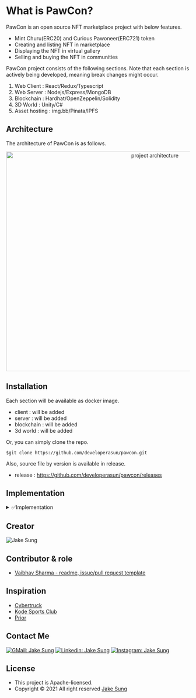 # What is PawCon?
PawCon is an open source NFT marketplace project with below features. 

- Mint Churu(ERC20) and Curious Pawoneer(ERC721) token 
- Creating and listing NFT in marketplace
- Displaying the NFT in virtual gallery
- Selling and buying the NFT in communities

PawCon project consists of the following sections. Note that each section is actively being developed, meaning break changes might occur.

1. Web Client : React/Redux/Typescript
1. Web Server : Nodejs/Express/MongoDB
1. Blockchain : Hardhat/OpenZeppelin/Solidity
1. 3D World : Unity/C# 
1. Asset hosting : img.bb/Pinata/IPFS

## Architecture
The architecture of PawCon is as follows. 

<div align="center">
  <img src="https://user-images.githubusercontent.com/83855174/157869877-0d84394d-c900-47e1-997c-8d5b22c1042f.png" width="800" height="600" alt="project architecture" />
</div>

## Installation
Each section will be available as docker image.

- client : will be added
- server : will be added
- blockchain : will be added
- 3d world : will be added

Or, you can simply clone the repo.

```shell
$git clone https://github.com/developerasun/pawcon.git
```

Also, source file by version is available in release.

- release : https://github.com/developerasun/pawcon/releases


## Implementation
<details>
<summary>✅Implementation</summary>

- will be added

</details>

## Creator
<img src="https://github.com/developerasun.png?size=75" alt="Jake Sung"/>

## Contributor & role
- [Vaibhav Sharma - readme, issue/pull request template](https://github.com/AlphaVS-76)

## Inspiration
- [Cybertruck](https://bruno-simon.com/#cybertruck)
- [Kode Sports Club](https://www.kodeclubs.com/)
- [Prior](https://prior.co.jp/discover/en)

## Contact Me
[![GMail: Jake Sung](https://img.shields.io/badge/-designerasun@gmail.com-black?style=flat-square&logo=GMail&logoColor=White&link=designerasun@gmail.com)](designerasun@gmail.com)
[![Linkedin: Jake Sung](https://img.shields.io/badge/-Jake_Sung-darkblue?style=flat-square&logo=Linkedin&logoColor=white&link=https://www.linkedin.com/in/jakesung/)](https://www.linkedin.com/in/jakesung/)
[![Instagram: Jake Sung](https://img.shields.io/badge/-Jake_Sung-lightblue?style=flat-square&logo=Instagram&logoColor=black&link=https://www.instagram.com/designerasun/)](https://www.instagram.com/designerasun/)

## License 
- This project is Apache-licensed.
- Copyright © 2021 All right reserved [Jake Sung](https://github.com/developerasun) 


